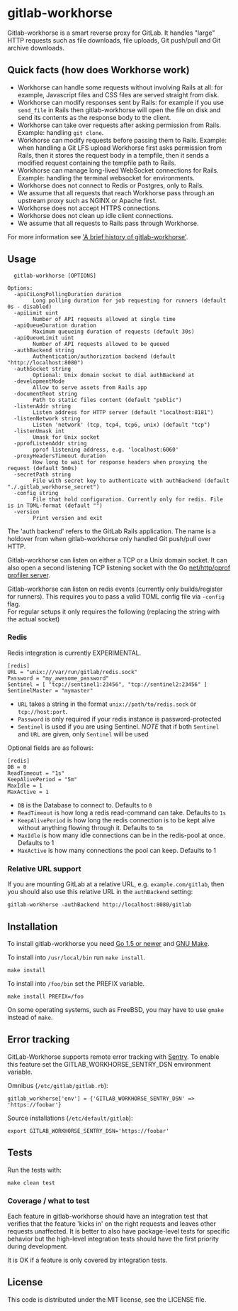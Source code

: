 # gitlab-workhorse

Gitlab-workhorse is a smart reverse proxy for GitLab. It handles
"large" HTTP requests such as file downloads, file uploads, Git
push/pull and Git archive downloads.

## Quick facts (how does Workhorse work)

-   Workhorse can handle some requests without involving Rails at all:
    for example, Javascript files and CSS files are served straight
    from disk.
-   Workhorse can modify responses sent by Rails: for example if you use
    `send_file` in Rails then gitlab-workhorse will open the file on
    disk and send its contents as the response body to the client.
-   Workhorse can take over requests after asking permission from Rails.
    Example: handling `git clone`.
-   Workhorse can modify requests before passing them to Rails. Example:
    when handling a Git LFS upload Workhorse first asks permission from
    Rails, then it stores the request body in a tempfile, then it sends
    a modified request containing the tempfile path to Rails.
-   Workhorse can manage long-lived WebSocket connections for Rails.
    Example: handling the terminal websocket for environments.
-   Workhorse does not connect to Redis or Postgres, only to Rails.
-   We assume that all requests that reach Workhorse pass through an
    upstream proxy such as NGINX or Apache first.
-   Workhorse does not accept HTTPS connections.
-   Workhorse does not clean up idle client connections.
-   We assume that all requests to Rails pass through Workhorse.

For more information see ['A brief history of
gitlab-workhorse'][brief-history-blog].

## Usage

```
  gitlab-workhorse [OPTIONS]

Options:
  -apiCiLongPollingDuration duration
        Long polling duration for job requesting for runners (default 0s - disabled)
  -apiLimit uint
        Number of API requests allowed at single time
  -apiQueueDuration duration
        Maximum queueing duration of requests (default 30s)
  -apiQueueLimit uint
        Number of API requests allowed to be queued
  -authBackend string
    	Authentication/authorization backend (default "http://localhost:8080")
  -authSocket string
    	Optional: Unix domain socket to dial authBackend at
  -developmentMode
    	Allow to serve assets from Rails app
  -documentRoot string
    	Path to static files content (default "public")
  -listenAddr string
    	Listen address for HTTP server (default "localhost:8181")
  -listenNetwork string
    	Listen 'network' (tcp, tcp4, tcp6, unix) (default "tcp")
  -listenUmask int
    	Umask for Unix socket
  -pprofListenAddr string
    	pprof listening address, e.g. 'localhost:6060'
  -proxyHeadersTimeout duration
    	How long to wait for response headers when proxying the request (default 5m0s)
  -secretPath string
    	File with secret key to authenticate with authBackend (default "./.gitlab_workhorse_secret")
  -config string
    	File that hold configuration. Currently only for redis. File is in TOML-format (default "")
  -version
    	Print version and exit
```

The 'auth backend' refers to the GitLab Rails application. The name is
a holdover from when gitlab-workhorse only handled Git push/pull over
HTTP.

Gitlab-workhorse can listen on either a TCP or a Unix domain socket. It
can also open a second listening TCP listening socket with the Go
[net/http/pprof profiler server](http://golang.org/pkg/net/http/pprof/).

Gitlab-workhorse can listen on redis events (currently only builds/register
for runners). This requires you to pass a valid TOML config file via
`-config` flag.  
For regular setups it only requires the following (replacing the string 
with the actual socket)

### Redis

Redis integration is currently EXPERIMENTAL.

```
[redis]
URL = "unix:///var/run/gitlab/redis.sock"
Password = "my_awesome_password"
Sentinel = [ "tcp://sentinel1:23456", "tcp://sentinel2:23456" ]
SentinelMaster = "mymaster"
```

- `URL` takes a string in the format `unix://path/to/redis.sock` or
`tcp://host:port`.
- `Password` is only required if your redis instance is password-protected
- `Sentinel` is used if you are using Sentinel.
  *NOTE* that if both `Sentinel` and `URL` are given, only `Sentinel` will be used

Optional fields are as follows:
```
[redis]
DB = 0
ReadTimeout = "1s"
KeepAlivePeriod = "5m"
MaxIdle = 1
MaxActive = 1
```

- `DB` is the Database to connect to. Defaults to `0`
- `ReadTimeout` is how long a redis read-command can take. Defaults to `1s`
- `KeepAlivePeriod` is how long the redis connection is to be kept alive without anything flowing through it. Defaults to `5m`
- `MaxIdle` is how many idle connections can be in the redis-pool at once. Defaults to 1
- `MaxActive` is how many connections the pool can keep. Defaults to 1

### Relative URL support

If you are mounting GitLab at a relative URL, e.g.
`example.com/gitlab`, then you should also use this relative URL in
the `authBackend` setting:

```
gitlab-workhorse -authBackend http://localhost:8080/gitlab
```

## Installation

To install gitlab-workhorse you need [Go 1.5 or
newer](https://golang.org/dl) and [GNU
Make](https://www.gnu.org/software/make/).

To install into `/usr/local/bin` run `make install`.

```
make install
```

To install into `/foo/bin` set the PREFIX variable.

```
make install PREFIX=/foo
```

On some operating systems, such as FreeBSD, you may have to use
`gmake` instead of `make`.

## Error tracking

GitLab-Workhorse supports remote error tracking with
[Sentry](https://sentry.io). To enable this feature set the
GITLAB_WORKHORSE_SENTRY_DSN environment variable.

Omnibus (`/etc/gitlab/gitlab.rb`):

```
gitlab_workhorse['env'] = {'GITLAB_WORKHORSE_SENTRY_DSN' => 'https://foobar'}
```

Source installations (`/etc/default/gitlab`):

```
export GITLAB_WORKHORSE_SENTRY_DSN='https://foobar'
```

## Tests

Run the tests with:

```
make clean test
```

### Coverage / what to test

Each feature in gitlab-workhorse should have an integration test that
verifies that the feature 'kicks in' on the right requests and leaves
other requests unaffected. It is better to also have package-level tests
for specific behavior but the high-level integration tests should have
the first priority during development.

It is OK if a feature is only covered by integration tests.

## License

This code is distributed under the MIT license, see the LICENSE file.

[brief-history-blog]: https://about.gitlab.com/2016/04/12/a-brief-history-of-gitlab-workhorse/
